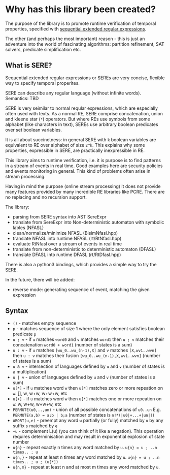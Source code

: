 # Why has this library been created?

The purpose of the library is to promote runtime verification
of temporal properties, specified with [sequential extended
regular expressions](http://www.sergiomover.eu/paper/ciaa10.pdf).

The other (and perhaps the most important) reason - this
is just an adventure into the world of fascinating algorithms:
partition refinement, SAT solvers, predicate simplification etc.

## What is SERE?

Sequential extended regular expressions or SEREs are very
concise, flexible way to specify temporal properites.

SERE can describe any regular language (without infinite words).
Semantics: TBD

SERE is very seimilar to normal reqular expressions, which
are especially often used with texts. As a normal RE, SERE
comprise concatenation, union and kleene star (`*`) operators.
But where REs use symbols from some alphabet (like characters
in text), SEREs use arbitrary boolean predicates over set
boolean variables.

It is all about succinctness: in general SERE with `k` boolean
variables are equivalent to RE over alphabet of size `2^k`.
This explains why some properties, expressible in SERE,
are practically inexpressible in RE.

This library aims to runtime verification, i.e. it is purpose
is to find patterns in a stream of events in real time.
Good examples here are security policies and events monitoring
in general. This kind of problems often arise in stream processing.

Having in mind the purpose (online stream processing) it does
not provide many features provided by many incredible RE libraries
like PCRE. There are no replacing and no recursion support.


The library:

- parsing from SERE syntax into AST SereExpr
- translate from SereExpr into Non-deterministic automaton with symbolic lables (NFASL)
- clean/normalize/minimize NFASL (BisimNfasl.hpp)
- translate NFASL into runtime NFASL (rt/RtNfasl.hpp)
- evaluate RtNfasl over a stream of events in real time
- translate from non-deterministic to deterministic automaton (DFASL)
- translate DFASL into runtime DFASL (rt/RtDfasl.hpp)

There is also a python3 bindings, which provides a simple way
to try the SERE.

In the future, there will be added:
- reverse mode: generating sequence of event, matching the given expression

## Syntax

* `()` - matches empty sequence
* `p` - matches sequence of size 1 where the only element satisfies
      boolean  predicate `p`
* `u ; v` - if `u` matches `word0` and `v` matches `word1`
          then `u ; v` matches their concatenation `word0 + word1`
          (number of states is a sum)
* `u : v` - if `u` matches `[wu_0..wu_(n-1),X]`
          and `v` matches `[X,wv1..wvn]`
          then `u : v` matches their fusion `[wu_0..wu_(n-1),X,wv1..wvn]`
          (number of states is a sum)
* `u & v` - intersection of languages defined by `u` and `v`
          (number of states is a multiplication)
* `u | v` - union of languages defined by `u` and `v`
          (number of states is a sum)
* `u[*]` - if `u` matches word `w` then `u[*]` matches zero or more
         repeation on `w`: [], w, w+w, w+w+w, etc
* `u[+]` - if `u` matches word `w` then `u[*]` matches one or more
         repeation on `w`: w, w+w, w+w+w, etc
* `PERMUTE(u0,..,un)` - union of all possible concatenations of `u0..un`
         E.g. `PERMUTE(a,b) = a;b | b;a`
         (number of states is `n!*(|u0|+...+|un|)`)
* `ABORT(u,e)` - preempt any word `w` partially (or fully) matched
               by `u` by any suffix `s` matched by `e`
* `~u` - complement L(u) (you can think of it like a negation).
         This operation requires determinisation and may result in
         exponential explosion of state number
* `u{n}` - repeat exactly n times any word matched by `u`.
           `u{n} = u ; ..n times.. ; u`
* `u{n,}` - repeat at least n times any word matched by `u`.
           `u{n} = u ; ..n times.. ; u ; (u[*])`
* `u{n,m}` - repeat at least n and at most m times any word matched by `u`.
